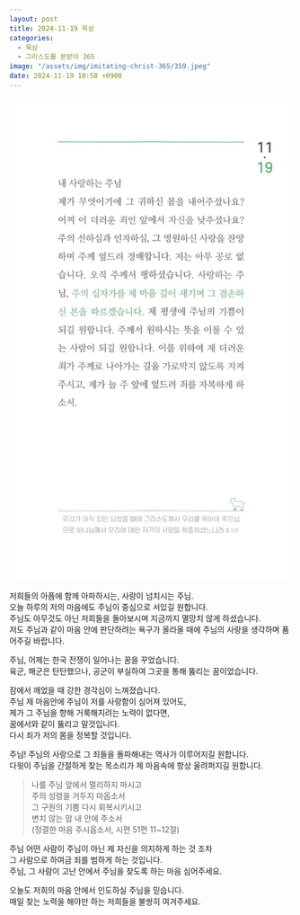 ```yaml
---
layout: post
title: 2024-11-19 묵상
categories:
  - 묵상
  - 그리스도를 본받아 365
image: "/assets/img/imitating-christ-365/359.jpeg"
date: 2024-11-19 10:58 +0900
---
```


![image](/assets/img/imitating-christ-365/359.jpeg)

저희들의 아픔에 함께 아파하시는, 사랑이 넘치시는 주님.  
오늘 하루의 저의 마음에도 주님이 중심으로 서있길 원합니다.  
주님도 아무것도 아닌 저희들을 돌아보시며 지금까지 멸망치 않게 하셨습니다.  
저도 주님과 같이 마음 안에 판단하려는 욕구가 올라올 때에 주님의 사랑을 생각하며 품어주길 바랍니다.

주님, 어제는 한국 전쟁이 일어나는 꿈을 꾸었습니다.  
육군, 해군은 탄탄했으나, 공군이 부실하여 그곳을 통해 뚫리는 꿈이었습니다.

잠에서 깨었을 때 강한 경각심이 느껴졌습니다.  
주님 제 마음안에 주님이 저를 사랑함이 심어져 있어도,  
제가 그 주님을 향해 거룩해지려는 노력이 없다면,  
꿈에서와 같이 뚫리고 말것입니다.  
다시 죄가 저의 몸을 정복할 것입니다.

주님! 주님의 사랑으로 그 죄들을 돌파해내는 역사가 이루어지길 원합니다.  
다윗이 주님을 간절하게 찾는 목소리가 제 마음속에 항상 울려퍼지길 원합니다.

> 나를 주님 앞에서 멀리하지 마시고  
> 주의 성령을 거두지 마옵소서  
> 그 구원의 기쁨 다시 회복시키시고  
> 변치 않는 맘 내 안에 주소서  
> (정결한 마음 주시옵소서, 시편 51편 11~12절)

주님 어떤 사람이 주님이 아닌 제 자신을 의지하게 하는 것 조차  
그 사람으로 하여금 죄를 범하게 하는 것입니다.  
주님, 그 사람이 고난 안에서 주님을 찾도록 하는 마음 심어주세요.

오늘도 저희의 마음 안에서 인도하실 주님을 믿습니다.  
매일 찾는 노력을 해야만 하는 저희들을 불쌍히 여겨주세요.
